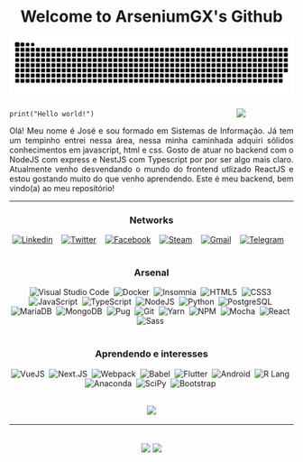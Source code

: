 <!--a href="#"><p align="center"><img width="48px" src="https://avatars.githubusercontent.com/u/9919?v=4" alt="Github" /></p></a-->
<h1 align="center">Welcome to ArseniumGX's Github </h1>

![Snake animation](https://github.com/ArseniumGX/ArseniumGX/blob/output/github-user-contribution.svg)

<img align="right" width="20%" src="https://media.giphy.com/media/CEHtFH3rJ6xdhBUKIT/giphy.gif"/>

<code>print("Hello world!")</code>





<p align="justify">
   Olá!
   Meu nome é José e sou formado em Sistemas de Informação. Já tem um tempinho entrei nessa área, nessa minha caminhada adquiri sólidos conhecimentos em javascript, html e css. Gosto de atuar no backend com o NodeJS com express e NestJS com Typescript por por ser algo mais claro. Atualmente venho desvendando o mundo do frontend utlizado ReactJS e estou gostando muito do que venho aprendendo.
   Este é meu backend, bem vindo(a) ao meu repositório!
</p>

---

<h3 align="center">Networks</h3>

<div align="center">
   <a href="https://www.linkedin.com/in/arseniumgx" target="blank"><img src="https://img.shields.io/badge/Linkedin-0A66C2?style=for-the-badge&logo=linkedin&logoColor=white" alt="Linkedin" /></a> &nbsp;&nbsp;
   <a href="https://twitter.com/arseniumgx" target="blank"><img src="https://img.shields.io/badge/Twitter-1DA1F2?style=for-the-badge&logo=twitter&logoColor=white" alt="Twitter" /></a> &nbsp;&nbsp;
   <a href="https://www.facebook.com/arseniumgx" target="blank"><img src="https://img.shields.io/badge/Facebook-1877F2?style=for-the-badge&logo=facebook&logoColor=white" alt="Facebook" /></a> &nbsp;&nbsp;
   <a href="https://steamcommunity.com/profiles/76561198144096375/" target="blank"><img src="https://img.shields.io/badge/Steam-000000?style=for-the-badge&logo=steam&logoColor=white" alt="Steam" /></a> &nbsp;&nbsp;
   <a href="mailto:8glibibag@relay.firefox.com" target="blank"><img src="https://img.shields.io/badge/Gmail-EA4335?style=for-the-badge&logo=gmail&logoColor=white" alt="Gmail" /></a> &nbsp;&nbsp;
   <a href="http://t.me/ArseniumGX" target="blank"><img src="https://img.shields.io/badge/Telegram-26A5E4?style=for-the-badge&logo=telegram&logoColor=white" alt="Telegram" /></a> &nbsp;&nbsp;
</div>

<br>

<h3 align="center">Arsenal</h3>

<div align="center">
   <img src="https://img.shields.io/badge/VS_Code-007ACC?style=flat&logo=visual-studio-code&logoColor=white" alt="Visual Studio Code">&nbsp;
   <img src="https://img.shields.io/badge/Docker-2496ED?style=flat&logo=docker&logoColor=FFFFFF" alt="Docker">&nbsp;
   <img src="https://img.shields.io/badge/insomnia-5849BE?style=flat&logo=insomnia&logoColor=FFFFFF" alt="Insomnia" />&nbsp;
   <img src="https://img.shields.io/badge/HTML5-E34F26?style=flat&logo=html5&logoColor=FFFFFF" alt="HTML5">&nbsp;
   <img src="https://img.shields.io/badge/CSS3-1572B6?style=flat&logo=css3&logoColor=FFFFFF" alt="CSS3">&nbsp;
   <img src="https://img.shields.io/badge/JavaScript-F7DF1E?style=flat&logo=javascript&logoColor=000000" alt="JavaScript">&nbsp;
   <img src="https://img.shields.io/badge/TypeScript-3178C6?style=flat&logo=typescript&logoColor=FFFFFF" alt="TypeScript">&nbsp;
   <img src="https://img.shields.io/badge/NodeJS-339933?style=flat&logo=nodedotjs&logoColor=FFFFFF"  alt="NodeJS">&nbsp;
   <img src="https://img.shields.io/badge/Python-3776AB?style=flat&logo=python&logoColor=FFFFFF" alt="Python">&nbsp;
   <img src="https://img.shields.io/badge/Postgresql-4169E1?style=flat&logo=postgresql&logoColor=FFFFFF" alt="PostgreSQL">&nbsp;
   <img src="https://img.shields.io/badge/mariadb-003545?style=flat&logo=mariadb&logoColor=FFFFFF" alt="MariaDB">&nbsp;
   <img src="https://img.shields.io/badge/mongodb-47A248?style=flat&logo=mongodb&logoColor=FFFFFF" alt="MongoDB">&nbsp;
   <img src="https://img.shields.io/badge/Pugs-A86454?style=flat&logo=pug&logoColor=FFFFFF" alt="Pug">&nbsp;
   <img src="https://img.shields.io/badge/git-F05032?style=flat&logo=git&logoColor=FFFFFF" alt="Git">&nbsp;
   <img src="https://img.shields.io/badge/yarn-2C8EBB?style=flat&logo=yarn&logoColor=FFFFFF" alt="Yarn">&nbsp;
   <img src="https://img.shields.io/badge/npm-CB3837?style=flat&logo=npm&logoColor=FFFFFF" alt="NPM">&nbsp;
   <img src="https://img.shields.io/badge/mocha-8D6748?style=flat&logo=mocha&logoColor=FFFFFF" alt="Mocha">&nbsp;
   <img src="https://img.shields.io/badge/React-61DAFB?style=flat&logo=react&logoColor=000000" alt="React">&nbsp;
   <img src="https://img.shields.io/badge/sass-CC6699?style=flat&logo=sass&logoColor=FFFFFF" alt="Sass">&nbsp;
</div>

<br>

<h3 align="center">Aprendendo e interesses</h3>

<div align="center">
   <img src="https://img.shields.io/badge/Vuejs-4FC08D?style=flat&logo=vuedotjs&logoColor=FFFFFF" alt="VueJS">&nbsp;
   <img src="https://img.shields.io/badge/nextjs-000000?style=flat&logo=nextdotjs&logoColor=FFFFFF" alt="Next.JS">&nbsp;
   <img src="https://img.shields.io/badge/webpack-8DD6F9?style=flat&logo=webpack&logoColor=000000" alt="Webpack">&nbsp;
   <img src="https://img.shields.io/badge/babel-F9DC3E?style=flat&logo=babel&logoColor=000000" alt="Babel">&nbsp;
   <img src="https://img.shields.io/badge/flutter-02569B?style=flat&logo=flutter&logoColor=FFFFFF" alt="Flutter">&nbsp;
   <img src="https://img.shields.io/badge/android-3DDC84?style=flat&logo=android&logoColor=FFFFFF" alt="Android">&nbsp;
   <img src="https://img.shields.io/badge/r-276DC3?style=flat&logo=r&logoColor=FFFFFF" alt="R Lang">&nbsp;
   <img src="https://img.shields.io/badge/anaconda-44A833?style=flat&logo=anaconda&logoColor=FFFFFF" alt="Anaconda">&nbsp;
   <img src="https://img.shields.io/badge/scipy-8CAAE6?style=flat&logo=scipy&logoColor=FFFFFF" alt="SciPy">&nbsp;
   <img src="https://img.shields.io/badge/bootstrap-7952B3?style=flat&logo=bootstrap&logoColor=FFFFFF" alt="Bootstrap">&nbsp;
</div>

<br>
<!--
Testes
-->


<p align="center">
   <img width="400px" src="https://media.giphy.com/media/Ah3zHH7hvsSB2/giphy.gif">
</p>

---


<br>


<div align="center">
   <img height=180px align="center" src="https://github-readme-stats.vercel.app/api?username=arseniumgx&show_icons=true&theme=monokai&custom_title=ArseniumGX's+Github+stats&include_all_commits=true&count_private=true">
   <img height=180px align="center" src="https://github-readme-stats.vercel.app/api/top-langs/?username=arseniumgx&layout=compact&theme=monokai&langs_count=8">
</div>

<br>


<!---  **************************************************************************************************************************************************  --->
